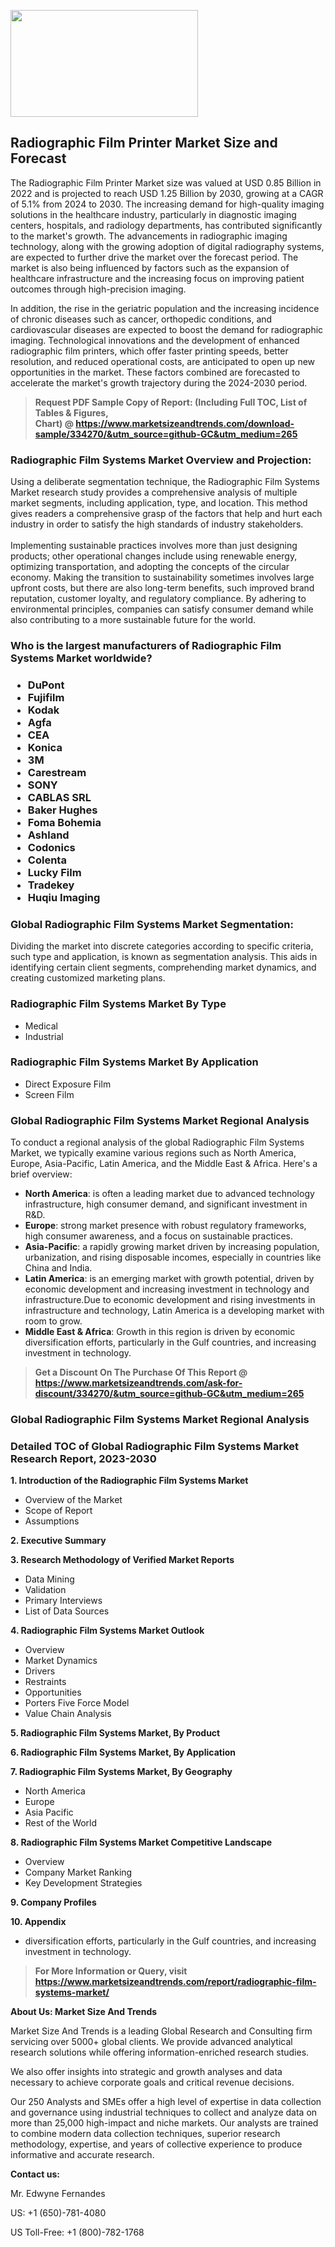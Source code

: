 <p><img class="alignnone size-medium wp-image-20088" src="https://ffe5etoiles.com/wp-content/uploads/2024/12/MST1-300x171.png" alt="" width="300" height="171" /></p><h2>Radiographic Film Printer Market Size and Forecast</h2><p>The Radiographic Film Printer Market size was valued at USD 0.85 Billion in 2022 and is projected to reach USD 1.25 Billion by 2030, growing at a CAGR of 5.1% from 2024 to 2030. The increasing demand for high-quality imaging solutions in the healthcare industry, particularly in diagnostic imaging centers, hospitals, and radiology departments, has contributed significantly to the market's growth. The advancements in radiographic imaging technology, along with the growing adoption of digital radiography systems, are expected to further drive the market over the forecast period. The market is also being influenced by factors such as the expansion of healthcare infrastructure and the increasing focus on improving patient outcomes through high-precision imaging.</p><p>In addition, the rise in the geriatric population and the increasing incidence of chronic diseases such as cancer, orthopedic conditions, and cardiovascular diseases are expected to boost the demand for radiographic imaging. Technological innovations and the development of enhanced radiographic film printers, which offer faster printing speeds, better resolution, and reduced operational costs, are anticipated to open up new opportunities in the market. These factors combined are forecasted to accelerate the market's growth trajectory during the 2024-2030 period.</p></p><blockquote id="" class=""><strong>Request PDF Sample Copy of Report: (Including Full TOC, List of Tables &amp; Figures, Chart)&nbsp;@&nbsp;<strong><a href="https://www.marketsizeandtrends.com/download-sample/334270/&utm_source=github-GC&utm_medium=265" target="_blank">https://www.marketsizeandtrends.com/download-sample/334270/&utm_source=github-GC&utm_medium=265</a></strong></strong></blockquote><h3 id="" class="">Radiographic Film Systems Market&nbsp;Overview and Projection:</h3><p id="" class="">Using a deliberate segmentation technique, the Radiographic Film Systems Market research study provides a comprehensive analysis of multiple market segments, including application, type, and location. This method gives readers a comprehensive grasp of the factors that help and hurt each industry in order to satisfy the high standards of industry stakeholders. <br /> <br />Implementing sustainable practices involves more than just designing products; other operational changes include using renewable energy, optimizing transportation, and adopting the concepts of the circular economy. Making the transition to sustainability sometimes involves large upfront costs, but there are also long-term benefits, such improved brand reputation, customer loyalty, and regulatory compliance. By adhering to environmental principles, companies can satisfy consumer demand while also contributing to a more sustainable future for the world.</p><h3 id="" class="">Who is the largest manufacturers of&nbsp;Radiographic Film Systems Market worldwide?</h3><h3 class=""><p><ul><li>DuPont </li><li> Fujifilm </li><li> Kodak </li><li> Agfa </li><li> CEA </li><li> Konica </li><li> 3M </li><li> Carestream </li><li> SONY </li><li> CABLAS SRL </li><li> Baker Hughes </li><li> Foma Bohemia </li><li> Ashland </li><li> Codonics </li><li> Colenta </li><li> Lucky Film </li><li> Tradekey </li><li> Huqiu Imaging</li></ul></p></h3><h3 id="" class="">Global&nbsp;Radiographic Film Systems Market Segmentation:</h3><p id="" class="">Dividing the market into discrete categories according to specific criteria, such type and application, is known as segmentation analysis. This aids in identifying certain client segments, comprehending market dynamics, and creating customized marketing plans.</p><h3 id="" class="">Radiographic Film Systems Market&nbsp;By Type</h3><p><p><ul><li>Medical</li><li> Industrial</p></li></ul></p></p><h3 id="" class="">Radiographic Film Systems Market&nbsp;By Application</h3><p class=""><p><ul><li>Direct Exposure Film</li><li> Screen Film</li></ul></p></p><h3 id="" class="">Global Radiographic Film Systems Market Regional Analysis</h3><p id="" class="">To conduct a regional analysis of the global Radiographic Film Systems Market, we typically examine various regions such as North America, Europe, Asia-Pacific, Latin America, and the Middle East &amp; Africa. Here's a brief overview:</p><ul><li><strong>North America</strong>: is often a leading market due to advanced technology infrastructure, high consumer demand, and significant investment in R&amp;D.</li><li><strong>Europe</strong>: strong market presence with robust regulatory frameworks, high consumer awareness, and a focus on sustainable practices.</li><li><strong>Asia-Pacific</strong>: a rapidly growing market driven by increasing population, urbanization, and rising disposable incomes, especially in countries like China and India.</li><li><strong>Latin America</strong>: is an emerging market with growth potential, driven by economic development and increasing investment in technology and infrastructure.Due to economic development and rising investments in infrastructure and technology, Latin America is a developing market with room to grow.</li><li><strong>Middle East &amp; Africa</strong>: Growth in this region is driven by economic diversification efforts, particularly in the Gulf countries, and increasing investment in technology.</li></ul><blockquote id="" class=""><strong>Get a Discount On The Purchase Of This Report @ <strong><a href="https://www.marketsizeandtrends.com/ask-for-discount/334270/&utm_source=github-GC&utm_medium=265" target="_blank">https://www.marketsizeandtrends.com/ask-for-discount/334270/&utm_source=github-GC&utm_medium=265</a></strong></strong></blockquote><h3 id="" class="">Global Radiographic Film Systems Market Regional Analysis</h3><h3 id="" class="">Detailed TOC of Global Radiographic Film Systems Market Research Report, 2023-2030</h3><p id="" class=""><strong>1. Introduction of the Radiographic Film Systems Market</strong></p><ul><li>Overview of the Market</li><li>Scope of Report</li><li>Assumptions</li></ul><p id="" class=""><strong>2. Executive Summary</strong></p><p id="" class=""><strong>3. Research Methodology of Verified Market Reports</strong></p><ul><li>Data Mining</li><li>Validation</li><li>Primary Interviews</li><li>List of Data Sources</li></ul><p id="" class=""><strong>4. Radiographic Film Systems Market Outlook</strong></p><ul><li>Overview</li><li>Market Dynamics</li><li>Drivers</li><li>Restraints</li><li>Opportunities</li><li>Porters Five Force Model</li><li>Value Chain Analysis</li></ul><p id="" class=""><strong>5. Radiographic Film Systems Market, By Product</strong></p><p id="" class=""><strong>6. Radiographic Film Systems Market, By Application</strong></p><p id="" class=""><strong>7. Radiographic Film Systems Market, By Geography</strong></p><ul><li>North America</li><li>Europe</li><li>Asia Pacific</li><li>Rest of the World</li></ul><p id="" class=""><strong>8. Radiographic Film Systems Market Competitive Landscape</strong></p><ul><li>Overview</li><li>Company Market Ranking</li><li>Key Development Strategies</li></ul><p id="" class=""><strong>9. Company Profiles</strong></p><p id="" class=""><strong>10. Appendix</strong></p><ul><li>diversification efforts, particularly in the Gulf countries, and increasing investment in technology.</li></ul><blockquote id="" class=""><strong>For More Information or Query, visit <strong><strong><a href="https://www.marketsizeandtrends.com/report/radiographic-film-systems-market/" target="_blank">https://www.marketsizeandtrends.com/report/radiographic-film-systems-market/</a></strong></strong></strong></blockquote><p id="" class=""><strong>About Us: Market Size And Trends</strong></p><p id="" class="">Market Size And Trends is a leading Global Research and Consulting firm servicing over 5000+ global clients. We provide advanced analytical research solutions while offering information-enriched research studies.</p><p id="" class="">We also offer insights into strategic and growth analyses and data necessary to achieve corporate goals and critical revenue decisions.</p><p id="" class="">Our 250 Analysts and SMEs offer a high level of expertise in data collection and governance using industrial techniques to collect and analyze data on more than 25,000 high-impact and niche markets. Our analysts are trained to combine modern data collection techniques, superior research methodology, expertise, and years of collective experience to produce informative and accurate research.</p><p id="" class=""><strong>Contact us:</strong></p><p id="" class="">Mr. Edwyne Fernandes</p><p id="" class="">US: +1 (650)-781-4080</p><p id="" class="">US Toll-Free: +1 (800)-782-1768</p>
